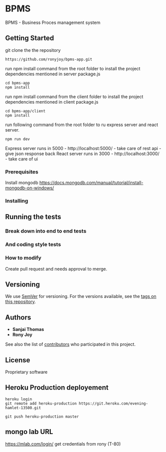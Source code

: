 # BPMS

BPMS - Business Proces management system

## Getting Started
git clone the the repository  
```
https://github.com/ronyjoy/bpms-app.git
```

run npm install command from the root folder to install the project dependencies mentioned in server package.js
```
cd bpms-app
npm install
```
run npm install command from the client folder to install the project dependencies mentioned in client package.js
```
cd bpms-app/client
npm install
```

run following command from the root folder to ru express server and react server. 

```
npm run dev
```

Express server runs in 5000 - http://localhost:5000/
    - take care of rest api - give json response back
React server runs in 3000 - http://localhost:3000/
    - take care of ui

### Prerequisites
Install mongodb 
https://docs.mongodb.com/manual/tutorial/install-mongodb-on-windows/

### Installing


## Running the tests


### Break down into end to end tests


### And coding style tests

### How to modify

Create pull request and needs approval to merge.



## Versioning

We use [SemVer](http://semver.org/) for versioning. For the versions available, see the [tags on this repository](https://github.com/your/project/tags). 

## Authors

* **Sanjai Thomas**
* **Rony Joy**

See also the list of [contributors](https://github.com/ronyjoy/bpms-app/graphs/contributors) who participated in this project.

## License
Proprietary software


## Heroku Production deployement

```
heroku login 
git remote add heroku-production https://git.heroku.com/evening-hamlet-13500.git

git push heroku-production master
```

## mongo lab URL

https://mlab.com/login/
get credentials from rony (T-80)

